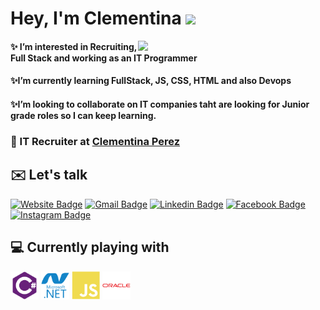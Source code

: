  


<!---
clemenvperez/clemenvperez is a ✨ special ✨ repository because its `README.md` (this file) appears on your GitHub profile.
You can click the Preview link to take a look at your changes.
--->


# Hey, I'm Clementina <img aling='right' src= "https://media.giphy.com/media/v1.Y2lkPTc5MGI3NjExZTM1MzQ3NGQ2NmU5NzFjN2Y0YTg1MDRlYzNlYWY1ODFmNWFjYTQ3YiZlcD12MV9pbnRlcm5hbF9naWZzX2dpZklkJmN0PXM/eYrDqRKp4XjmdUYLAk/giphy.gif" width="50">
 
<img align='right' src="https://media.giphy.com/media/v1.Y2lkPTc5MGI3NjExNDcyZGFjMjc1NTY2NTRkYmU3MjZjYmRjOGFiNzYyYzc5OWM2OWZhMSZlcD12MV9pbnRlcm5hbF9naWZzX2dpZklkJmN0PXM/YRZc9k9670YND39Jp3/giphy.gif" width="300">
<h4> ✨ I’m interested in Recruiting, Full Stack and working as an IT Programmer </h4>
<h4> ✨I’m currently learning FullStack, JS, CSS, HTML and also Devops
<h4> ✨I’m looking to collaborate on IT companies taht are looking for Junior grade roles so I can keep learning.
<h3>💼 IT Recruiter at <a href="https://www.linkedin.com/in/clementina-perez-26b559263/">Clementina Perez</a></h3>


## :envelope: Let's talk
[![Website Badge](https://img.shields.io/badge/Website-0A79DF?style=flat-square&logo=google-chrome&logoColor=white)](https://achyutghosh.github.io/)
[![Gmail Badge](https://img.shields.io/badge/-achyutghosh06@gmail.com-c14438?style=flat-square&logo=Gmail&logoColor=white&link=mailto:achyutghosh06@gmail.com)](mailto:achyutghosh06@gmail.com)
[![Linkedin Badge](https://img.shields.io/badge/-LinkedIn-0e76a8?style=flat-square&logo=Linkedin&logoColor=white)](https://www.linkedin.com/in/achyutghosh24/)
[![Facebook Badge](https://img.shields.io/badge/-Facebook-3b5998?style=flat-square&logo=Facebook&logoColor=white)](https://www.facebook.com/achyut06)
[![Instagram Badge](https://img.shields.io/badge/-Instagram-e4405f?style=flat-square&logo=Instagram&logoColor=white)](https://instagram.com/me_achyut/)

## :computer: Currently playing with 
<p align="left">
  <img src="https://raw.githubusercontent.com/devicons/devicon/master/icons/csharp/csharp-plain.svg" alt="csharp" width="45" height="45" />
  <img src="https://raw.githubusercontent.com/devicons/devicon/master/icons/dot-net/dot-net-plain-wordmark.svg" alt="dotnet" width="45" height="45" />
  <img src="https://raw.githubusercontent.com/devicons/devicon/master/icons/javascript/javascript-plain.svg" alt="javascript" width="45" height="45" />
  <img src="https://raw.githubusercontent.com/devicons/devicon/master/icons/oracle/oracle-original.svg" alt="oracle" width="45" height="45" />
</p>
<br>